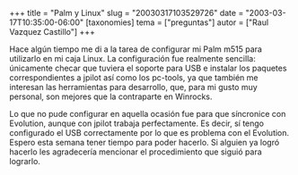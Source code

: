 +++
title = "Palm y Linux"
slug = "20030317103529726"
date = "2003-03-17T10:35:00-06:00"
[taxonomies]
tema = ["preguntas"]
autor = ["Raul Vazquez Castillo"]
+++

Hace algún tiempo me di a la tarea de configurar mi Palm m515 para
utilizarlo en mi caja Linux. La configuración fue realmente sencilla:
únicamente checar que tuviera el soporte para USB e instalar los
paquetes correspondientes a jpilot así como los pc-tools, ya que también
me interesan las herramientas para desarrollo, que, para mi gusto muy
personal, son mejores que la contraparte en Winrocks.

<!-- more -->
Lo que no pude configurar en aquella ocasión fue para que síncronice con
Evolution, aunque con jpilot trabaja perfectamente. Es decir, sí tengo
configurado el USB correctamente por lo que es problema con el
Evolution. Espero esta semana tener tiempo para poder hacerlo. Si
alguien ya logró hacerlo les agradecería mencionar el procedimiento que
siguió para lograrlo.

